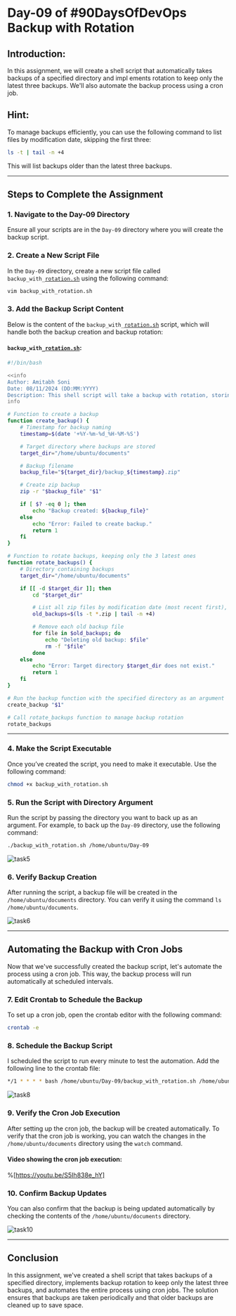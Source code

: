 # Day-09 of #90DaysOfDevOps Backup with Rotation

## Introduction:

In this assignment, we will create a shell script that automatically takes backups of a specified directory and impl ements rotation to keep only the latest three backups. We'll also automate the backup process using a cron job.

## Hint:

To manage backups efficiently, you can use the following command to list files by modification date, skipping the first three:

```bash
ls -t | tail -n +4
```

This will list backups older than the latest three backups.

---

## Steps to Complete the Assignment

### 1\. Navigate to the Day-09 Directory

Ensure all your scripts are in the `Day-09` directory where you will create the backup script.

### 2\. Create a New Script File

In the `Day-09` directory, create a new script file called `backup_with_`[`rotation.sh`](http://rotation.sh) using the following command:

```bash
vim backup_with_rotation.sh
```

### 3\. Add the Backup Script Content

Below is the content of the `backup_with_`[`rotation.sh`](http://rotation.sh) script, which will handle both the backup creation and backup rotation:

#### `backup_with_`[`rotation.sh`](http://rotation.sh):

```bash
#!/bin/bash

<<info
Author: Amitabh Soni
Date: 08/11/2024 (DD:MM:YYYY)
Description: This shell script will take a backup with rotation, storing only the 3 latest backup files of a 'Day-09' directory in the /home/ubuntu/documents destination.
info

# Function to create a backup
function create_backup() {
    # Timestamp for backup naming
    timestamp=$(date '+%Y-%m-%d_%H-%M-%S')

    # Target directory where backups are stored
    target_dir="/home/ubuntu/documents"

    # Backup filename
    backup_file="${target_dir}/backup_${timestamp}.zip"

    # Create zip backup
    zip -r "$backup_file" "$1"

    if [ $? -eq 0 ]; then
        echo "Backup created: ${backup_file}"
    else
        echo "Error: Failed to create backup."
        return 1
    fi
}

# Function to rotate backups, keeping only the 3 latest ones
function rotate_backups() {
    # Directory containing backups
    target_dir="/home/ubuntu/documents"

    if [[ -d $target_dir ]]; then
        cd "$target_dir"

        # List all zip files by modification date (most recent first), then skip the first 3
        old_backups=$(ls -t *.zip | tail -n +4)

        # Remove each old backup file
        for file in $old_backups; do
            echo "Deleting old backup: $file"
            rm -f "$file"
        done
    else
        echo "Error: Target directory $target_dir does not exist."
        return 1
    fi
}

# Run the backup function with the specified directory as an argument
create_backup "$1"

# Call rotate_backups function to manage backup rotation
rotate_backups
```

---

### 4\. Make the Script Executable

Once you’ve created the script, you need to make it executable. Use the following command:

```bash
chmod +x backup_with_rotation.sh
```

### 5\. Run the Script with Directory Argument

Run the script by passing the directory you want to back up as an argument. For example, to back up the `Day-09` directory, use the following command:

```bash
./backup_with_rotation.sh /home/ubuntu/Day-09
```

![task5](image/task5.png)

### 6\. Verify Backup Creation

After running the script, a backup file will be created in the `/home/ubuntu/documents` directory. You can verify it using the command `ls /home/ubuntu/documents`.

![task6](image/task6.png)

---

## Automating the Backup with Cron Jobs

Now that we've successfully created the backup script, let's automate the process using a cron job. This way, the backup process will run automatically at scheduled intervals.

### 7\. Edit Crontab to Schedule the Backup

To set up a cron job, open the crontab editor with the following command:

```bash
crontab -e
```

### 8\. Schedule the Backup Script

I scheduled the script to run every minute to test the automation. Add the following line to the crontab file:

```bash
*/1 * * * * bash /home/ubuntu/Day-09/backup_with_rotation.sh /home/ubuntu/Day-09 
```

![task8](image/task8.png)


### 9\. Verify the Cron Job Execution

After setting up the cron job, the backup will be created automatically. To verify that the cron job is working, you can watch the changes in the `/home/ubuntu/documents` directory using the `watch` command.

#### Video showing the cron job execution:

%[https://youtu.be/S5Ih838e_hY] 

### 10\. Confirm Backup Updates

You can also confirm that the backup is being updated automatically by checking the contents of the `/home/ubuntu/documents` directory.

![task10](image/task10.png)

---

## Conclusion

In this assignment, we've created a shell script that takes backups of a specified directory, implements backup rotation to keep only the latest three backups, and automates the entire process using cron jobs. The solution ensures that backups are taken periodically and that older backups are cleaned up to save space.